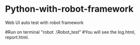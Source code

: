 # Python-with-robot-framework
Web UI auto test with robot framework
  
  #Run on terminal "robot .\Robot_test\"
  #You will see the log.html, report.html.
